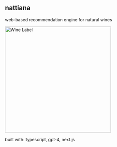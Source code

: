 ## nattiana

web-based recommendation engine for natural wines

<img src="https://i.imgur.com/VcQno7v.jpeg" alt="Wine Label" width="350">

built with: typescript, gpt-4, next.js

